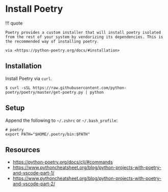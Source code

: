 # Install Poetry

!!! quote

    Poetry provides a custom installer that will install poetry isolated from the rest of your system by vendorizing its dependencies. This is the recommended way of installing poetry.

    via <https://python-poetry.org/docs/#installation>

## Installation

Install Poetry via `curl`.

``` console
$ curl -sSL https://raw.githubusercontent.com/python-poetry/poetry/master/get-poetry.py | python
```

## Setup

Append the following to `~/.zshrc` or `~/.bash_profile`:

``` shell
# poetry
export PATH="$HOME/.poetry/bin:$PATH"
```

## Resources

+ <https://python-poetry.org/docs/cli/#commands>
+ <https://www.pythoncheatsheet.org/blog/python-projects-with-poetry-and-vscode-part-1/>
+ <https://www.pythoncheatsheet.org/blog/python-projects-with-poetry-and-vscode-part-2/>

